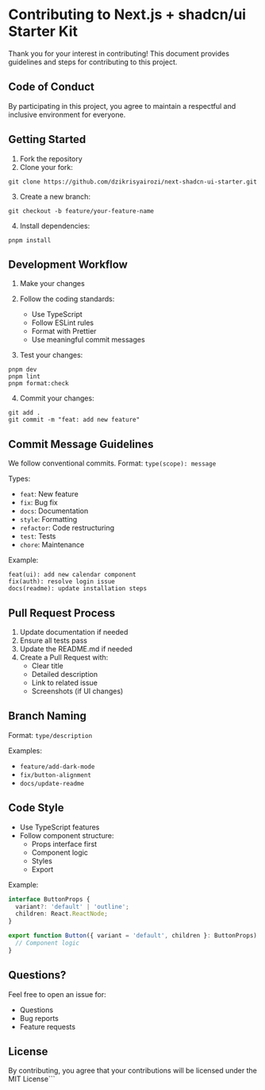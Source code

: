 # Contributing to Next.js + shadcn/ui Starter Kit

Thank you for your interest in contributing! This document provides guidelines and steps for contributing to this project.

## Code of Conduct

By participating in this project, you agree to maintain a respectful and inclusive environment for everyone.

## Getting Started

1. Fork the repository
2. Clone your fork:

```
git clone https://github.com/dzikrisyairozi/next-shadcn-ui-starter.git
```

3. Create a new branch:

```
git checkout -b feature/your-feature-name
```

4. Install dependencies:

```
pnpm install
```

## Development Workflow

1. Make your changes
2. Follow the coding standards:
   - Use TypeScript
   - Follow ESLint rules
   - Format with Prettier
   - Use meaningful commit messages

3. Test your changes:

```
pnpm dev
pnpm lint
pnpm format:check
```

4. Commit your changes:

```
git add .
git commit -m "feat: add new feature"
```

## Commit Message Guidelines

We follow conventional commits. Format: `type(scope): message`

Types:

- `feat`: New feature
- `fix`: Bug fix
- `docs`: Documentation
- `style`: Formatting
- `refactor`: Code restructuring
- `test`: Tests
- `chore`: Maintenance

Example:

```
feat(ui): add new calendar component
fix(auth): resolve login issue
docs(readme): update installation steps
```

## Pull Request Process

1. Update documentation if needed
2. Ensure all tests pass
3. Update the README.md if needed
4. Create a Pull Request with:
   - Clear title
   - Detailed description
   - Link to related issue
   - Screenshots (if UI changes)

## Branch Naming

Format: `type/description`

Examples:

- `feature/add-dark-mode`
- `fix/button-alignment`
- `docs/update-readme`

## Code Style

- Use TypeScript features
- Follow component structure:
  - Props interface first
  - Component logic
  - Styles
  - Export

Example:

```typescript
interface ButtonProps {
  variant?: 'default' | 'outline';
  children: React.ReactNode;
}

export function Button({ variant = 'default', children }: ButtonProps) {
  // Component logic
}
```

## Questions?

Feel free to open an issue for:

- Questions
- Bug reports
- Feature requests

## License

By contributing, you agree that your contributions will be licensed under the MIT License```

